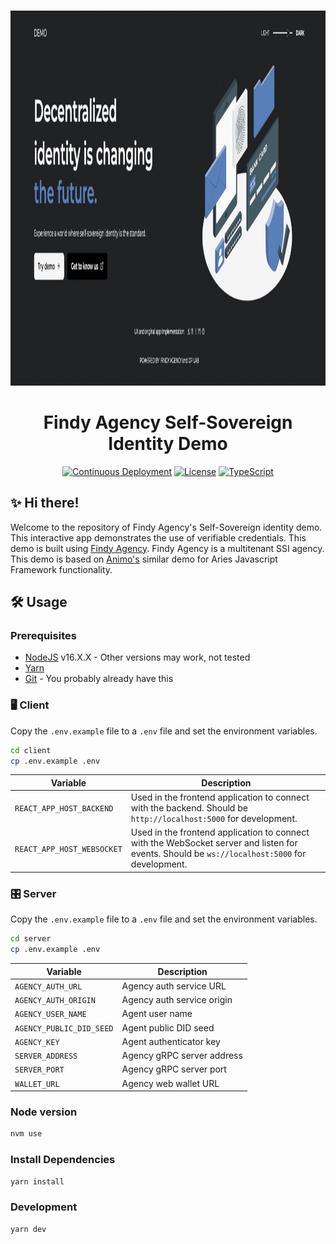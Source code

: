 <p align="center">
  <br />
<img src="https://github.com/findy-network/agency-demo/blob/master/client/public/seo-logo.jpg?raw=true" alt="screenshot-demo" height="600px"/>

</p>

<h1 align="center"><b>Findy Agency Self-Sovereign Identity Demo</b></h1>
<div align="center">
  
[![Continuous Deployment](https://github.com/findy-network/agency-demo/actions/workflows/test.yml/badge.svg)](https://github.com/findy-network/agency-demo/actions/workflows/test.yml)
    <a
    href="https://raw.githubusercontent.com/findy-network/agency-demo/master/LICENSE"
    ><img
      alt="License"
      src="https://img.shields.io/badge/License-Apache%202.0-blue.svg"
  /></a>
  [![TypeScript](https://img.shields.io/badge/%3C%2F%3E-TypeScript-%230074c1.svg)](https://img.shields.io/badge/%3C%2F%3E-TypeScript-%230074c1.svg)
 
</div>

## ✨ Hi there!

Welcome to the repository of Findy Agency's Self-Sovereign identity demo. This interactive app
demonstrates the use of verifiable credentials. This demo is built using [Findy Agency](https://findy-network.github.io).
Findy Agency is a multitenant SSI agency. This demo is based on [Animo's]((https://animo.id))
similar demo for Aries Javascript Framework functionality.

## 🛠️ Usage

### Prerequisites

- [NodeJS](https://nodejs.org/en/) v16.X.X - Other versions may work, not tested
- [Yarn](https://classic.yarnpkg.com/en/docs/install)
- [Git](https://git-scm.com/downloads) - You probably already have this

### 🖥 Client

Copy the `.env.example` file to a `.env` file and set the environment variables.

```bash
cd client
cp .env.example .env
```

| Variable                   | Description                                                                                                                                   |
| -------------------------- | --------------------------------------------------------------------------------------------------------------------------------------------- |
| `REACT_APP_HOST_BACKEND`   | Used in the frontend application to connect with the backend. Should be `http://localhost:5000` for development.                              |
| `REACT_APP_HOST_WEBSOCKET` | Used in the frontend application to connect with the WebSocket server and listen for events. Should be `ws://localhost:5000` for development. |

### 🎛️ Server

Copy the `.env.example` file to a `.env` file and set the environment variables.

```bash
cd server
cp .env.example .env
```

| Variable                | Description                                                                                                        |
| ----------------------- | ------------------------------------------------------------------------------------------------------------------ |
| `AGENCY_AUTH_URL` | Agency auth service URL |
| `AGENCY_AUTH_ORIGIN`        | Agency auth service origin   |
| `AGENCY_USER_NAME`      | Agent user name |
| `AGENCY_PUBLIC_DID_SEED`      | Agent public DID seed |
| `AGENCY_KEY`      | Agent authenticator key |
| `SERVER_ADDRESS`      | Agency gRPC server address |
| `SERVER_PORT`      | Agency gRPC server port |
| `WALLET_URL`      | Agency web wallet URL |


### Node version

```bash
nvm use
```

### Install Dependencies

```bash
yarn install
```

### Development

```bash
yarn dev
```
